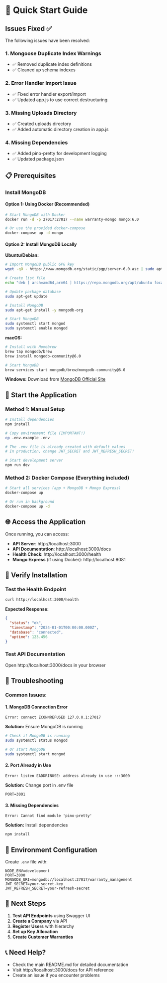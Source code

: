 # 🚀 Quick Start Guide

## Issues Fixed ✅

The following issues have been resolved:

### 1. **Mongoose Duplicate Index Warnings**
- ✅ Removed duplicate index definitions
- ✅ Cleaned up schema indexes

### 2. **Error Handler Import Issue**  
- ✅ Fixed error handler export/import
- ✅ Updated app.js to use correct destructuring

### 3. **Missing Uploads Directory**
- ✅ Created uploads directory
- ✅ Added automatic directory creation in app.js

### 4. **Missing Dependencies**
- ✅ Added pino-pretty for development logging
- ✅ Updated package.json

## 📋 Prerequisites

### Install MongoDB

#### **Option 1: Using Docker (Recommended)**
```bash
# Start MongoDB with Docker
docker run -d -p 27017:27017 --name warranty-mongo mongo:6.0

# Or use the provided docker-compose
docker-compose up -d mongo
```

#### **Option 2: Install MongoDB Locally**

**Ubuntu/Debian:**
```bash
# Import MongoDB public GPG key
wget -qO - https://www.mongodb.org/static/pgp/server-6.0.asc | sudo apt-key add -

# Create list file
echo "deb [ arch=amd64,arm64 ] https://repo.mongodb.org/apt/ubuntu focal/mongodb-org/6.0 multiverse" | sudo tee /etc/apt/sources.list.d/mongodb-org-6.0.list

# Update package database
sudo apt-get update

# Install MongoDB
sudo apt-get install -y mongodb-org

# Start MongoDB
sudo systemctl start mongod
sudo systemctl enable mongod
```

**macOS:**
```bash
# Install with Homebrew
brew tap mongodb/brew
brew install mongodb-community@6.0

# Start MongoDB
brew services start mongodb/brew/mongodb-community@6.0
```

**Windows:**
Download from [MongoDB Official Site](https://www.mongodb.com/try/download/community)

## 🚀 Start the Application

### Method 1: Manual Setup
```bash
# Install dependencies
npm install

# Copy environment file (IMPORTANT!)
cp .env.example .env

# The .env file is already created with default values
# In production, change JWT_SECRET and JWT_REFRESH_SECRET!

# Start development server
npm run dev
```

### Method 2: Docker Compose (Everything included)
```bash
# Start all services (app + MongoDB + Mongo Express)
docker-compose up

# Or run in background
docker-compose up -d
```

## 🌐 Access the Application

Once running, you can access:

- **API Server**: http://localhost:3000
- **API Documentation**: http://localhost:3000/docs
- **Health Check**: http://localhost:3000/health
- **Mongo Express** (if using Docker): http://localhost:8081

## 🔧 Verify Installation

### Test the Health Endpoint
```bash
curl http://localhost:3000/health
```

**Expected Response:**
```json
{
  "status": "ok",
  "timestamp": "2024-01-01T00:00:00.000Z",
  "database": "connected",
  "uptime": 123.456
}
```

### Test API Documentation
Open http://localhost:3000/docs in your browser

## 🐛 Troubleshooting

### Common Issues:

#### 1. **MongoDB Connection Error**
```
Error: connect ECONNREFUSED 127.0.0.1:27017
```
**Solution:** Ensure MongoDB is running
```bash
# Check if MongoDB is running
sudo systemctl status mongod

# Or start MongoDB
sudo systemctl start mongod
```

#### 2. **Port Already in Use**
```
Error: listen EADDRINUSE: address already in use :::3000
```
**Solution:** Change port in .env file
```env
PORT=3001
```

#### 3. **Missing Dependencies**
```
Error: Cannot find module 'pino-pretty'
```
**Solution:** Install dependencies
```bash
npm install
```

## 📝 Environment Configuration

Create `.env` file with:
```env
NODE_ENV=development
PORT=3000
MONGODB_URI=mongodb://localhost:27017/warranty_management
JWT_SECRET=your-secret-key
JWT_REFRESH_SECRET=your-refresh-secret
```

## 🎯 Next Steps

1. **Test API Endpoints** using Swagger UI
2. **Create a Company** via API
3. **Register Users** with hierarchy
4. **Set up Key Allocation**
5. **Create Customer Warranties**

## 📞 Need Help?

- Check the main README.md for detailed documentation
- Visit http://localhost:3000/docs for API reference
- Create an issue if you encounter problems